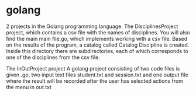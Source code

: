 # golang
2 projects in the Golang programming language. 
The DisciplinesProject project, which contains a csv file with the names of disciplines. You will also find the main main file.go, which implements working with a csv file. Based on the results of the program, a catalog called Catalog Discipline is created. Inside this directory there are subdirectories, each of which corresponds to one of the disciplines from the csv file.

The InOutProject project 
A golang project consisting of two code files is given .go, two input text files student.txt and session.txt and one output file where the result will be recorded after the user has selected actions from the menu in out.txt
